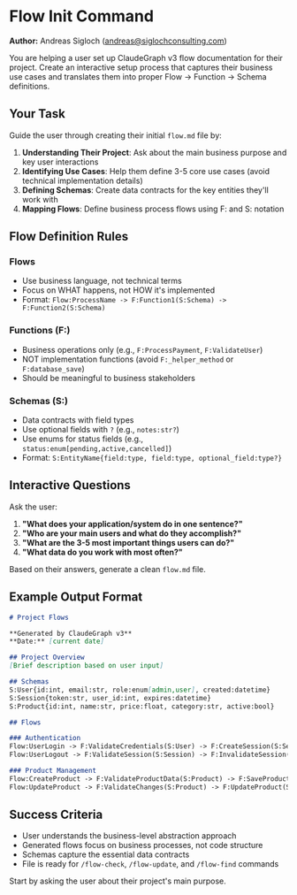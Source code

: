 # Flow Init Command

**Author:** Andreas Sigloch (andreas@siglochconsulting.com)

You are helping a user set up ClaudeGraph v3 flow documentation for their project. Create an interactive setup process that captures their business use cases and translates them into proper Flow → Function → Schema definitions.

## Your Task

Guide the user through creating their initial `flow.md` file by:

1. **Understanding Their Project**: Ask about the main business purpose and key user interactions
2. **Identifying Use Cases**: Help them define 3-5 core use cases (avoid technical implementation details)
3. **Defining Schemas**: Create data contracts for the key entities they'll work with
4. **Mapping Flows**: Define business process flows using F: and S: notation

## Flow Definition Rules

### Flows
- Use business language, not technical terms
- Focus on WHAT happens, not HOW it's implemented
- Format: `Flow:ProcessName -> F:Function1(S:Schema) -> F:Function2(S:Schema)`

### Functions (F:)
- Business operations only (e.g., `F:ProcessPayment`, `F:ValidateUser`)
- NOT implementation functions (avoid `F:_helper_method` or `F:database_save`)
- Should be meaningful to business stakeholders

### Schemas (S:)
- Data contracts with field types
- Use optional fields with `?` (e.g., `notes:str?`)
- Use enums for status fields (e.g., `status:enum[pending,active,cancelled]`)
- Format: `S:EntityName{field:type, field:type, optional_field:type?}`

## Interactive Questions

Ask the user:

1. **"What does your application/system do in one sentence?"**
2. **"Who are your main users and what do they accomplish?"**
3. **"What are the 3-5 most important things users can do?"**
4. **"What data do you work with most often?"**

Based on their answers, generate a clean `flow.md` file.

## Example Output Format

```markdown
# Project Flows

**Generated by ClaudeGraph v3**
**Date:** [current date]

## Project Overview
[Brief description based on user input]

## Schemas
S:User{id:int, email:str, role:enum[admin,user], created:datetime}
S:Session{token:str, user_id:int, expires:datetime}
S:Product{id:int, name:str, price:float, category:str, active:bool}

## Flows

### Authentication
Flow:UserLogin -> F:ValidateCredentials(S:User) -> F:CreateSession(S:Session) -> F:ReturnToken(S:Session)
Flow:UserLogout -> F:ValidateSession(S:Session) -> F:InvalidateSession(S:Session)

### Product Management  
Flow:CreateProduct -> F:ValidateProductData(S:Product) -> F:SaveProduct(S:Product) -> F:NotifyCreated(S:Product)
Flow:UpdateProduct -> F:ValidateChanges(S:Product) -> F:UpdateProduct(S:Product) -> F:NotifyUpdated(S:Product)
```

## Success Criteria

- User understands the business-level abstraction approach
- Generated flows focus on business processes, not code structure
- Schemas capture the essential data contracts
- File is ready for `/flow-check`, `/flow-update`, and `/flow-find` commands

Start by asking the user about their project's main purpose.